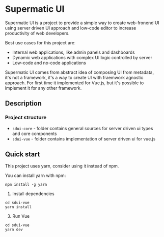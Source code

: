 # Supermatic UI

Supermatic UI is a project to provide a simple way to create web-fronend UI using server driven UI approach and low-code editor to increase productivity of web developers.

Best use cases for this project are:

* Internal web applications, like admin panels and dashboards
* Dynamic web applications with complex UI logic controlled by server
* Low-code and no-code applications

Supermatic UI comes from abstract idea of composing UI from metadata, it's not a framework, it's a way to create UI with fraemwork agnostic approach. 
For first time it implemented for Vue.js, but it's possible to implement it for any other framework.

## Description

### Project structure

* `sdui-core` - folder contains general sources for server driven ui types and core components
* `sdui-vue`  - folder contains implementation of server driven ui for vue.js

## Quick start

This project uses yarn, consider using it instead of npm.

You can install yarn with npm:

```BashSession
npm install -g yarn
```

1. Install dependencies

```BashSession
cd sdui-vue
yarn install
```

3. Run Vue

```BashSession
cd sdui-vue
yarn dev
```
